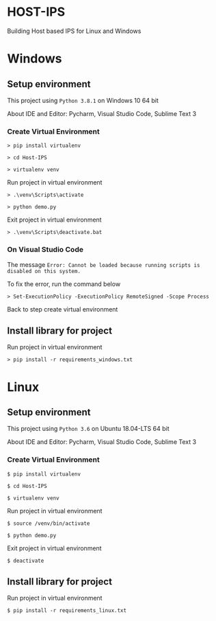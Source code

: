 # HOST-IPS
Building Host based IPS for Linux and Windows
#
# Windows

## Setup environment
This project using `Python 3.8.1` on Windows 10 64 bit

About IDE and Editor: Pycharm, Visual Studio Code, Sublime Text 3

### Create Virtual Environment
`> pip install virtualenv`

`> cd Host-IPS`

`> virtualenv venv`

Run project in virtual environment

`> .\venv\Scripts\activate`

`> python demo.py`

Exit project in virtual environment

`> .\venv\Scripts\deactivate.bat`

### On Visual Studio Code

The message `Error: Cannot be loaded because running scripts is disabled on this system.`

To fix the error, run the command below

`> Set-ExecutionPolicy -ExecutionPolicy RemoteSigned -Scope Process`

Back to step create virtual environment

## Install library for project
Run project in virtual environment

`> pip install -r requirements_windows.txt`

#
# Linux

## Setup environment
This project using `Python 3.6` on Ubuntu 18.04-LTS 64 bit

About IDE and Editor: Pycharm, Visual Studio Code, Sublime Text 3

### Create Virtual Environment
`$ pip install virtualenv`

`$ cd Host-IPS`

`$ virtualenv venv`

Run project in virtual environment

`$ source /venv/bin/activate`

`$ python demo.py`

Exit project in virtual environment

`$ deactivate`

## Install library for project
Run project in virtual environment

`$ pip install -r requirements_linux.txt`
